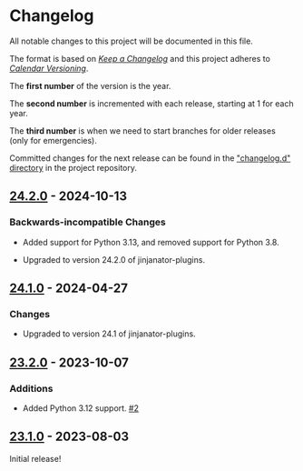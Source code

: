 # Changelog

All notable changes to this project will be documented in this file.

The format is based on [*Keep a
Changelog*](https://keepachangelog.com/en/1.0.0/) and this project
adheres to [*Calendar Versioning*](https://calver.org/).

The **first number** of the version is the year.

The **second number** is incremented with each release, starting at 1
for each year.

The **third number** is when we need to start branches for older
releases (only for emergencies).

Committed changes for the next release can be found in the ["changelog.d"
directory](https://github.com/kpfleming/jinjanator-plugin-format-xml/tree/main/changelog.d)
in the project repository.

<!--
Do *NOT* add changelog entries here!

This changelog is managed by towncrier and is compiled at release time.

See https://github.com/kpfleming/jinjanator-plugin-format-xml/blob/main/.github/CONTRIBUTING.md#changelog for details.
-->

<!-- towncrier release notes start -->

## [24.2.0](https://github.com/kpfleming/jinjanator-plugin-format-xml/tree/24.2.0) - 2024-10-13

### Backwards-incompatible Changes

- Added support for Python 3.13, and removed support for Python 3.8.
  
- Upgraded to version 24.2.0 of jinjanator-plugins.
  

## [24.1.0](https://github.com/kpfleming/jinjanator-plugin-format-xml/tree/24.1.0) - 2024-04-27

### Changes

- Upgraded to version 24.1 of jinjanator-plugins.
  

## [23.2.0](https://github.com/kpfleming/jinjanator-plugin-format-xml/tree/23.2.0) - 2023-10-07

### Additions

- Added Python 3.12 support.
  [#2](https://github.com/kpfleming/jinjanator-plugin-format-xml/issues/2)


## [23.1.0](https://github.com/kpfleming/jinjanator-plugin-format-xml/tree/23.1.0) - 2023-08-03

Initial release!
